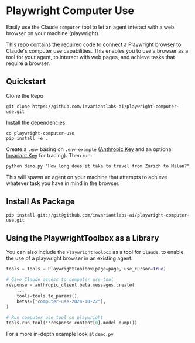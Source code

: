 # Playwright Computer Use

Easily use the Claude `computer` tool to let an agent interact with a web browser on your machine (playwright).

This repo contains the required code to connect a Playwright browser to Claude's computer use capabilities. This enables you to use a browser as a tool for your agent, to interact with web pages, and achieve tasks that require a browser.

## Quickstart

Clone the Repo
```
git clone https://github.com/invariantlabs-ai/playwright-computer-use.git
```

Install the dependencies:
```
cd playwright-computer-use
pip install -e .
```

Create a `.env` basing on `.env-example` ([Anthropic Key](https://console.anthropic.com) and an optional [Invariant Key](https://explorer.invariantlabs.ai) for tracing). Then run:

```
python demo.py "How long does it take to travel from Zurich to Milan?"
```

This will spawn an agent on your machine that attempts to achieve whatever task you have in mind in the browser.

## Install As Package

```
pip install git://git@github.com/invariantlabs-ai/playwright-computer-use.git
```

## Using the PlaywrightToolbox as a Library

You can also include the `PlaywrightToolbox` as a tool for `Claude`, to enable the use of a playwright browser in an existing agent.

```python
tools = tools = PlaywrightToolbox(page=page, use_cursor=True)

# Give Claude access to computer use tool
response = anthropic_client.beta.messages.create(
    ...
    tools=tools.to_params(),
    betas=["computer-use-2024-10-22"],
)

# Run computer use tool on playwright
tools.run_tool(**response.content[0].model_dump())
```
For a more in-depth example look at `demo.py`
